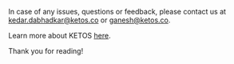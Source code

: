 In case of any issues, questions or feedback, please contact us at [kedar.dabhadkar@ketos.co](mailto:kedar.dabhadkar@ketos.co) or [ganesh@ketos.co](mailto:ganesh@ketos.co).

Learn more about KETOS [here](https://ketos.co).

Thank you for reading!